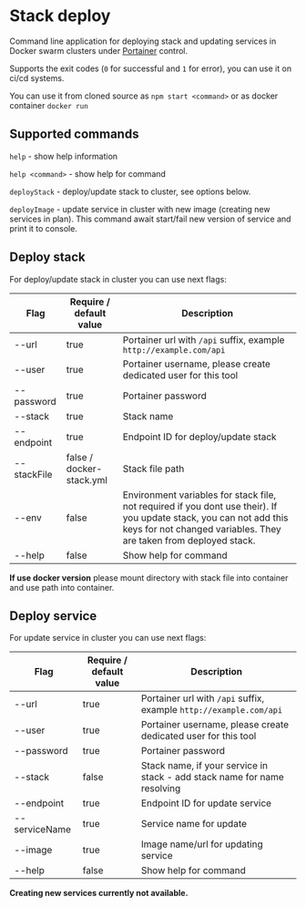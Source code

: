 # Stack deploy

Command line application for deploying stack and updating services in Docker 
swarm clusters under [Portainer](https://github.com/portainer/portainer) control.

Supports the exit codes (`0` for successful and `1` for error), you can use it on ci/cd systems.

You can use it from cloned source as `npm start <command>` or as docker container `docker run`

## Supported commands

`help` - show help information

`help <command>` - show help for command

`deployStack` - deploy/update stack to cluster, see options below.

`deployImage` - update service in cluster with new image (creating new services in plan). This command await start/fail 
new version of service and print it to console.


## Deploy stack

For deploy/update stack in cluster you can use next flags:

| Flag | Require / default value | Description |
| -----| --------| ------------|
| --url| true | Portainer url with `/api` suffix, example `http://example.com/api`|
| --user| true| Portainer username, please create dedicated user for this tool |
| --password | true | Portainer password |
| --stack | true | Stack name |
| --endpoint | true | Endpoint ID for deploy/update stack |
| --stackFile | false / docker-stack.yml | Stack file path|
| --env | false | Environment variables for stack file, not required if you dont use their). If you update stack, you can not add this keys for not changed variables. They are taken from deployed stack.
| --help | false | Show help for command |

**If use docker version** please mount directory with stack file into container and use path into container.

## Deploy service

For update service in cluster you can use next flags:

| Flag | Require / default value | Description |
| -----| --------| ------------|
| --url| true | Portainer url with `/api` suffix, example `http://example.com/api`|
| --user| true| Portainer username, please create dedicated user for this tool |
| --password | true | Portainer password |
| --stack | false | Stack name, if your service in stack - add stack name for name resolving |
| --endpoint | true | Endpoint ID for update service |
| --serviceName | true | Service name for update |
| --image | true | Image name/url for updating service |
| --help | false | Show help for command |

**Creating new services currently not available.**